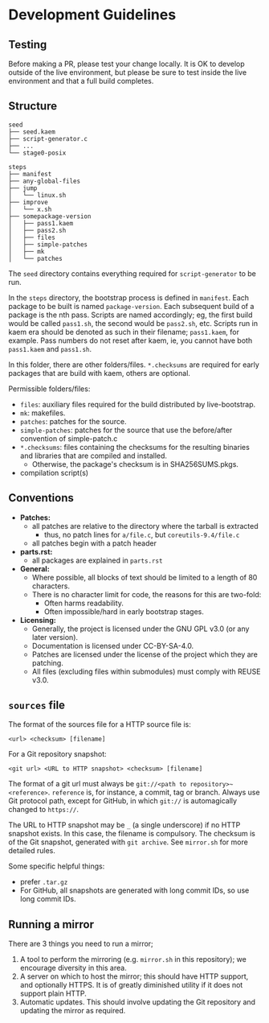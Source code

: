 <!--
SPDX-FileCopyrightText: 2021 fosslinux <fosslinux@aussies.space>

SPDX-License-Identifier: CC-BY-SA-4.0
-->

# Development Guidelines

## Testing

Before making a PR, please test your change locally. It is OK to develop outside
of the live environment, but please be sure to test inside the live environment
and that a full build completes.

## Structure

```
seed
├── seed.kaem
├── script-generator.c
├── ...
└── stage0-posix

steps
├── manifest
├── any-global-files
├── jump
│   └── linux.sh
├── improve
│   └── x.sh
├── somepackage-version
│   ├── pass1.kaem
│   ├── pass2.sh
│   ├── files
│   ├── simple-patches
│   ├── mk
│   └── patches
```

The `seed` directory contains everything required for `script-generator` to be
run.

In the `steps` directory, the bootstrap process is defined in `manifest`.
Each package to be built is named `package-version`.
Each subsequent build of a package is the nth pass. Scripts are named
accordingly; eg, the first build would be called `pass1.sh`, the second would be
`pass2.sh`, etc.
Scripts run in kaem era should be denoted as such in their filename;
`pass1.kaem`, for example. Pass numbers do not reset after kaem, ie, you cannot
have both `pass1.kaem` and `pass1.sh`.

In this folder, there are other folders/files. `*.checksums` are
required for early packages that are build with kaem, others are optional.

Permissible folders/files:

- `files`: auxiliary files required for the build distributed by live-bootstrap.
- `mk`: makefiles.
- `patches`: patches for the source.
- `simple-patches`: patches for the source that use the before/after convention of simple-patch.c
- `*.checksums`: files containing the checksums for the resulting binaries and
libraries that are compiled and installed.
  - Otherwise, the package's checksum is in SHA256SUMS.pkgs.
- compilation script(s)

## Conventions

- **Patches:**
  - all patches are relative to the directory where the tarball is extracted
    - thus, no patch lines for `a/file.c`, but `coreutils-9.4/file.c`
  - all patches begin with a patch header
- **parts.rst:**
  - all packages are explained in `parts.rst`
- **General:**
  - Where possible, all blocks of text should be limited to a length of 80
    characters.
  - There is no character limit for code, the reasons for this are two-fold:
    - Often harms readability.
    - Often impossible/hard in early bootstrap stages.
- **Licensing:**
  - Generally, the project is licensed under the GNU GPL v3.0 (or any later
    version).
  - Documentation is licensed under CC-BY-SA-4.0.
  - Patches are licensed under the license of the project which they are
    patching.
  - All files (excluding files within submodules) must comply with REUSE v3.0.

## `sources` file

The format of the sources file for a HTTP source file is:

```
<url> <checksum> [filename]
```

For a Git repository snapshot:

```
<git url> <URL to HTTP snapshot> <checksum> [filename]
```

The format of a git url must always be `git://<path to repository>~<reference>`.
`reference` is, for instance, a commit, tag or branch. Always use
Git protocol path, except for GitHub, in which `git://` is automagically
changed to `https://`.

The URL to HTTP snapshot may be `_` (a single underscore) if no HTTP snapshot
exists. In this case, the filename is compulsory. The checksum is of the Git
snapshot, generated with `git archive`. See `mirror.sh` for more detailed rules.

Some specific helpful things:
- prefer `.tar.gz`
- For GitHub, all snapshots are generated with long commit IDs, so use long
  commit IDs.

## Running a mirror

There are 3 things you need to run a mirror;

1. A tool to perform the mirroring (e.g. `mirror.sh` in this repository); we
   encourage diversity in this area.
2. A server on which to host the mirror; this should have HTTP support, and
   optionally HTTPS. It is of greatly diminished utility if it does not support
   plain HTTP.
3. Automatic updates. This should involve updating the Git repository and
   updating the mirror as required.
